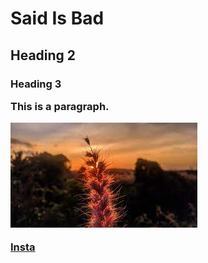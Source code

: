 <!DOCTYPE html>
<html>
<title>HTML Tutorial</title>
<body>

<h1>Said Is Bad</h1>
<h2>Heading 2
<h3>Heading 3

<p>This is a paragraph.</p>
  
<img src="flower.jpeg" alt="Flower">

</body>
  
<a href="www.instagram.com/ack_1453">Insta</a>
</html>
